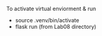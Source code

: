 To activate virtual enviorment & run
- source .venv/bin/activate
- flask run (from Lab08 directory)
